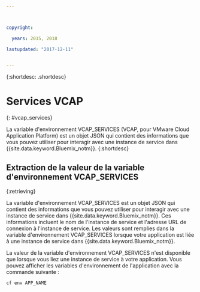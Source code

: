 ```yaml
---



copyright:

  years: 2015, 2018

lastupdated: "2017-12-11"


---
```


{:shortdesc: .shortdesc}

# Services VCAP
{: #vcap_services}


La variable d'environnement VCAP_SERVICES (VCAP, pour VMware Cloud Application Platform) est un objet JSON qui contient des informations que vous pouvez utiliser pour interagir avec une instance de service dans {{site.data.keyword.Bluemix_notm}}.
{:shortdesc}


## Extraction de la valeur de la variable d'environnement VCAP_SERVICES
{:retrieving}

La variable d'environnement VCAP_SERVICES est un objet JSON qui contient des informations que vous pouvez utiliser pour interagir avec une
instance de service dans {{site.data.keyword.Bluemix_notm}}. Ces informations incluent le nom de l'instance de service et l'adresse URL de connexion à l'instance de service. Les valeurs sont remplies dans la variable d'environnement VCAP_SERVICES lorsque votre application est liée à une instance de service dans
{{site.data.keyword.Bluemix_notm}}.

La valeur de la variable d'environnement VCAP_SERVICES n'est disponible que lorsque vous liez une instance de service à votre application. Vous pouvez afficher les variables d'environnement de l'application avec la commande suivante :
```
cf env APP_NAME
```
